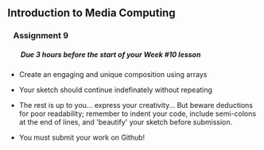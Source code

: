
## Introduction to Media Computing

### &nbsp;&nbsp; Assignment 9

##### &nbsp;&nbsp;&nbsp;&nbsp;&nbsp;&nbsp;&nbsp; _**Due 3 hours before the start of your Week #10 lesson**_

- Create an engaging and unique composition using arrays

- Your sketch should continue indefinately without repeating

- The rest is up to you... express your creativity... But beware deductions for poor readability; remember to indent your code, include semi-colons at the end of lines, and 'beautify' your sketch before submission.

- You must submit your work on Github!
